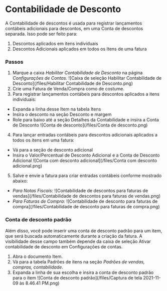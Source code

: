 # Contabilidade de Desconto


A Contabilidade de descontos é usada para registrar lançamentos contábeis adicionais para descontos, em uma Conta de descontos separada. Isso pode ser feito para:


1. Descontos aplicados em itens individuais
2. Descontos Adicionais aplicados em todos os Itens de uma fatura


### Passos


1. Marque a caixa *Habilitar Contabilidade de Desconto* na página *Configurações de Contas*.
![Caixa de seleção Habilitar Contabilidade de Desconto](/files/Habilitar Contabilidade de Desconto.png)
2. Crie uma Fatura de Venda/Compra como de costume.
3. Para registrar lançamentos contábeis para descontos aplicados a itens individuais:
* Expanda a linha desse Item na tabela Itens
* Insira o desconto na seção Desconto e margem
* Role para baixo até a seção Detalhes da Contabilidade e insira a Conta de Desconto
![Conta de desconto](/files/Conta de desconto.png)
4. Para lançar entradas contábeis para descontos adicionais aplicados a todos os itens em uma fatura:
* Vá para a seção de desconto adicional
* Insira o Valor/Percentual de Desconto Adicional e a Conta de Desconto Adicional
![Conta com desconto adicional](/files/Conta com desconto adicional.png)
5. Salve e envie a fatura para criar entradas contábeis conforme mostrado abaixo:


* *Para Notas Fiscais:*
![Contabilidade de descontos para faturas de vendas](/files/Contabilidade de descontos para faturas de vendas.png)
* *Para Faturas de Compra:*
![Contabilidade de desconto para faturas de compra](/files/Contabilidade de desconto para faturas de compra.png)


### Conta de desconto padrão


Além disso, você pode inserir uma conta de desconto padrão para um item, que será buscada automaticamente durante a criação da fatura. A visibilidade desse campo também depende da caixa de seleção Ativar contabilidade de desconto em Configurações de contas.


1. Abra o documento Item.
2. Vá para a tabela Padrões de itens na seção *Padrões de vendas, compras, contabilidade*.
3. Expanda a linha de sua escolha e insira a conta de desconto padrão para o item
![Conta de desconto padrão](/files/Captura de tela 2021-11-09 às 8.46.41 PM.png)